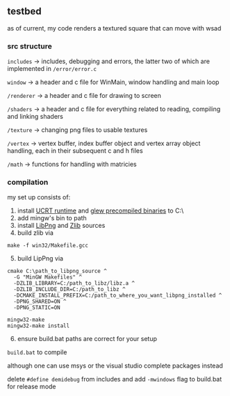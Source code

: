 ## testbed

as of current, my code renders a textured square that can move with wsad

### src structure
`includes` -> includes, debugging and errors, the latter two of which are implemented in `/error/error.c`

`window` -> a header and c file for WinMain, window handling and main loop

`/renderer` -> a header and c file for drawing to screen

`/shaders` -> a header and c file for everything related to reading, compiling and linking shaders

`/texture` -> changing png files to usable textures

`/vertex` -> vertex buffer, index buffer object and vertex array object handling, each in their subsequent c and h files

`/math` -> functions for handling with matricies

### compilation
my set up consists of:
1. install [UCRT runtime](https://winlibs.com/) and [glew precompiled binaries](https://glew.sourceforge.net/) to C:\
2. add mingw's bin to path
3. install [LibPng](https://download.sourceforge.net/libpng/libpng-1.6.42.tar.xz) and [Zlib](https://zlib.net/) sources
4. build zlib via
```
make -f win32/Makefile.gcc
```
5. build LipPng via
```
cmake C:\path_to_libpng_source ^
  -G "MinGW Makefiles" ^
  -DZLIB_LIBRARY=C:/path_to_libz/libz.a ^
  -DZLIB_INCLUDE_DIR=C:/path_to_libz ^
  -DCMAKE_INSTALL_PREFIX=C:/path_to_where_you_want_libpng_installed ^
  -DPNG_SHARED=ON ^
  -DPNG_STATIC=ON

mingw32-make
mingw32-make install
```
6. ensure build.bat paths are correct for your setup

`build.bat` to compile

although one can use msys or the visual studio complete packages instead

delete `#define demidebug` from includes and add `-mwindows` flag to build.bat for release mode